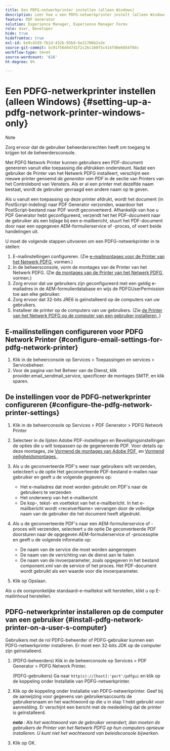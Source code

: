```yaml
---
title: Een PDFG-netwerkprinter instellen (alleen Windows)
description: Leer hoe u een PDFG-netwerkprinter instelt (alleen Windows)
feature: PDF Generator
solution: Experience Manager, Experience Manager Forms
role: User, Developer
hide: true
hidefromtoc: true
exl-id: 6e9c42d9-fb1d-432b-95b9-6e21706b2a3e
source-git-commit: bc91f56d447d1f2c26c160f5c414fd0e6054f84c
workflow-type: tm+mt
source-wordcount: '616'
ht-degree: 0%

---
```


# Een PDFG-netwerkprinter instellen (alleen Windows) {#setting-up-a-pdfg-network-printer-windows-only}

>[!NOTE]
> 
> Zorg ervoor dat de gebruiker beheerdersrechten heeft om toegang te krijgen tot de beheerdersconsole.

Met PDFG Network Printer kunnen gebruikers een PDF-document genereren vanuit elke toepassing die afdrukken ondersteunt. Nadat een gebruiker de Printer van het Netwerk PDFG installeert, verschijnt een nieuwe printer genoemd *de generator van PDF* in de sectie van Printers van het Controlebord van Vensters. Als er al een printer met dezelfde naam bestaat, wordt de gebruiker gevraagd een andere naam op te geven.

Als u vanuit een toepassing op deze printer afdrukt, wordt het document (in PostScript-indeling) naar PDF Generator verzonden, waardoor het PostScript-bestand naar PDF wordt geconverteerd. Afhankelijk van hoe u PDF Generator hebt geconfigureerd, verzendt het het PDF-document naar de gebruiker als een bijlage bij een e-mailbericht, stuurt het PDF-document door naar een opgegeven AEM-formulierservice of -proces, of voert beide handelingen uit.

U moet de volgende stappen uitvoeren om een PDFG-netwerkprinter in te stellen:

1. E-mailinstellingen configureren. (Zie [&#x200B; e-mailmontages voor de Printer van het Netwerk PDFG &#x200B;](setting-pdfg-network-printer-windows.md#configure-email-settings-for-pdfg-network-printer) vormen.)
1. In de beheersconsole, vorm de montages van de Printer van het Netwerk PDFG. (Zie [&#x200B; de montages van de Printer van het Netwerk PDFG &#x200B;](setting-pdfg-network-printer-windows.md#configure-the-pdfg-network-printer-settings) vormen.)
1. Zorg ervoor dat uw gebruikers zijn geconfigureerd met een geldig e-mailadres in de AEM-formulierdatabase en wijs de PDFGUserPermission toe aan elke gebruiker. <!-- Fix broken link See Setting up and organizing users -->
1. Zorg ervoor dat 32-bits JRE6 is geïnstalleerd op de computers van uw gebruikers.
1. Installeer de printer op de computers van uw gebruikers. (Zie [&#x200B; de Printer van het Netwerk PDFG op de computer van een gebruiker installeren &#x200B;](setting-pdfg-network-printer-windows.md#install-pdfg-network-printer-on-a-user-s-computer).)

## E-mailinstellingen configureren voor PDFG Network Printer {#configure-email-settings-for-pdfg-network-printer}

1. Klik in de beheerconsole op Services > Toepassingen en services > Servicebeheer.
1. Voor de pagina van het Beheer van de Dienst, klik provider.email_sendmail_service, specificeer de montages SMTP, en klik sparen.

## De instellingen voor de PDFG-netwerkprinter configureren {#configure-the-pdfg-network-printer-settings}

1. Klik in de beheerconsole op Services > PDF Generator > PDFG Network Printer
1. Selecteer in de lijsten Adobe PDF-instellingen en Beveiligingsinstellingen de opties die u wilt toepassen op de gegenereerde PDF. Voor details op deze montages, zie [&#x200B; Vormend de montages van Adobe PDF &#x200B;](/help/forms/using/admin-help/configuring-pdf-settings.md#configuring-adobe-pdf-settings) en [&#x200B; Vormend veiligheidsmontages &#x200B;](/help/forms/using/admin-help/configuring-security-settings.md#configuring-security-settings).
1. Als u de geconverteerde PDF&#39;s weer naar gebruikers wilt verzenden, selecteert u de optie Het geconverteerde PDF-bestand e-mailen naar gebruiker en geeft u de volgende gegevens op:

   * Het e-mailadres dat moet worden gebruikt om PDF&#39;s naar de gebruikers te verzenden
   * Het onderwerp van het e-mailbericht
   * De kop-, tekst- en voettekst van het e-mailbericht. In het e-mailbericht wordt &lt;receiverName> vervangen door de volledige naam van de gebruiker die het document heeft afgedrukt.

1. Als u de geconverteerde PDF&#39;s naar een AEM-formulierservice of -proces wilt verzenden, selecteert u de optie De geconverteerde PDF doorsturen naar de opgegeven AEM-formulierservice of -procesoptie en geeft u de volgende informatie op:

   * De naam van de service die moet worden aangeroepen
   * De naam van de verrichting van de dienst aan te halen
   * De naam van de invoerparameter, zoals opgegeven in het bestand component.xml van de service of het proces. Het PDF-document wordt gebruikt als een waarde voor die invoerparameter.

1. Klik op Opslaan.

Als u de oorspronkelijke standaard-e-mailtekst wilt herstellen, klikt u op E-mailinhoud herstellen.

## PDFG-netwerkprinter installeren op de computer van een gebruiker {#install-pdfg-network-printer-on-a-user-s-computer}

Gebruikers met de rol PDFG-beheerder of PDFG-gebruiker kunnen een PDFG-netwerkprinter installeren. Er moet een 32-bits JDK op de computer zijn geïnstalleerd.

1. (PDFG-beheerders) Klik in de beheerconsole op Services > PDF Generator > PDFG Network Printer.

   (PDFG-gebruikers) Ga naar `http(s)://[host]:'port'/pdfgui` en klik op de koppeling onder Installatie van PDFG-netwerkprinter.

1. Klik op de koppeling onder Installatie van PDFG-netwerkprinter. Geef bij de aanwijzing voor gegevens van gebruikersaccounts de gebruikersnaam en het wachtwoord op die u in stap 1 hebt gebruikt voor aanmelding. Er verschijnt een bericht met de mededeling dat de printer is geïnstalleerd.

   ***nota &#x200B;**: Als het wachtwoord van de gebruiker verandert, dan moeten de gebruikers de Printer van het Netwerk PDFG op hun computers opnieuw installeren. U kunt niet het wachtwoord van beleidsconsole bijwerken.*

1. Klik op OK.
